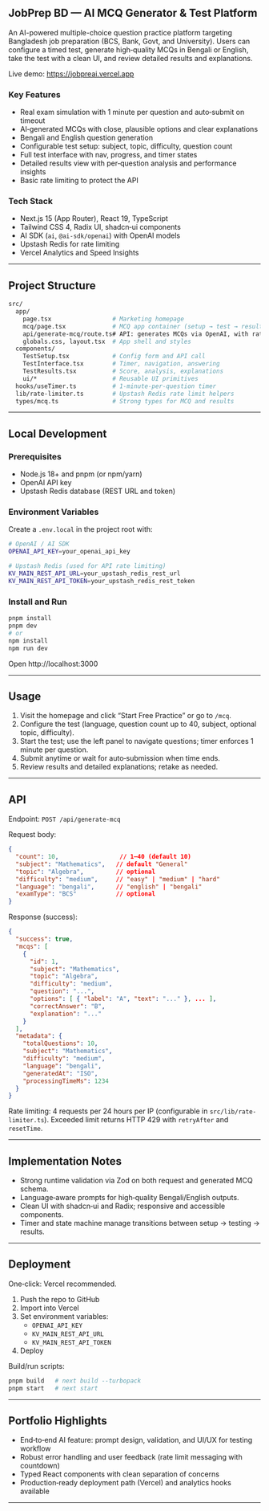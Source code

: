 ## JobPrep BD — AI MCQ Generator & Test Platform

An AI-powered multiple-choice question practice platform targeting Bangladesh job preparation (BCS, Bank, Govt, and University). Users can configure a timed test, generate high‑quality MCQs in Bengali or English, take the test with a clean UI, and review detailed results and explanations.

Live demo: https://jobpreai.vercel.app


### Key Features
- Real exam simulation with 1 minute per question and auto‑submit on timeout
- AI‑generated MCQs with close, plausible options and clear explanations
- Bengali and English question generation
- Configurable test setup: subject, topic, difficulty, question count
- Full test interface with nav, progress, and timer states
- Detailed results view with per‑question analysis and performance insights
- Basic rate limiting to protect the API

### Tech Stack
- Next.js 15 (App Router), React 19, TypeScript
- Tailwind CSS 4, Radix UI, shadcn‑ui components
- AI SDK (`ai`, `@ai-sdk/openai`) with OpenAI models
- Upstash Redis for rate limiting
- Vercel Analytics and Speed Insights

---

## Project Structure

````bash
src/
  app/
    page.tsx                 # Marketing homepage
    mcq/page.tsx             # MCQ app container (setup → test → results)
    api/generate-mcq/route.ts# API: generates MCQs via OpenAI, with rate limit
    globals.css, layout.tsx  # App shell and styles
  components/
    TestSetup.tsx            # Config form and API call
    TestInterface.tsx        # Timer, navigation, answering
    TestResults.tsx          # Score, analysis, explanations
    ui/*                     # Reusable UI primitives
  hooks/useTimer.ts          # 1-minute-per-question timer
  lib/rate-limiter.ts        # Upstash Redis rate limit helpers
  types/mcq.ts               # Strong types for MCQ and results
````

---

## Local Development

### Prerequisites
- Node.js 18+ and pnpm (or npm/yarn)
- OpenAI API key
- Upstash Redis database (REST URL and token)

### Environment Variables
Create a `.env.local` in the project root with:

```bash
# OpenAI / AI SDK
OPENAI_API_KEY=your_openai_api_key

# Upstash Redis (used for API rate limiting)
KV_MAIN_REST_API_URL=your_upstash_redis_rest_url
KV_MAIN_REST_API_TOKEN=your_upstash_redis_rest_token
```

### Install and Run

```bash
pnpm install
pnpm dev
# or
npm install
npm run dev
```

Open http://localhost:3000

---

## Usage
1. Visit the homepage and click “Start Free Practice” or go to `/mcq`.
2. Configure the test (language, question count up to 40, subject, optional topic, difficulty).
3. Start the test; use the left panel to navigate questions; timer enforces 1 minute per question.
4. Submit anytime or wait for auto‑submission when time ends.
5. Review results and detailed explanations; retake as needed.

---

## API

Endpoint: `POST /api/generate-mcq`

Request body:

```json
{
  "count": 10,                 // 1–40 (default 10)
  "subject": "Mathematics",   // default "General"
  "topic": "Algebra",         // optional
  "difficulty": "medium",     // "easy" | "medium" | "hard"
  "language": "bengali",      // "english" | "bengali"
  "examType": "BCS"           // optional
}
```

Response (success):

```json
{
  "success": true,
  "mcqs": [
    {
      "id": 1,
      "subject": "Mathematics",
      "topic": "Algebra",
      "difficulty": "medium",
      "question": "...",
      "options": [ { "label": "A", "text": "..." }, ... ],
      "correctAnswer": "B",
      "explanation": "..."
    }
  ],
  "metadata": {
    "totalQuestions": 10,
    "subject": "Mathematics",
    "difficulty": "medium",
    "language": "bengali",
    "generatedAt": "ISO",
    "processingTimeMs": 1234
  }
}
```

Rate limiting: 4 requests per 24 hours per IP (configurable in `src/lib/rate-limiter.ts`). Exceeded limit returns HTTP 429 with `retryAfter` and `resetTime`.

---

## Implementation Notes
- Strong runtime validation via Zod on both request and generated MCQ schema.
- Language‑aware prompts for high‑quality Bengali/English outputs.
- Clean UI with shadcn‑ui and Radix; responsive and accessible components.
- Timer and state machine manage transitions between setup → testing → results.

---

## Deployment

One‑click: Vercel recommended.

1. Push the repo to GitHub
2. Import into Vercel
3. Set environment variables:
   - `OPENAI_API_KEY`
   - `KV_MAIN_REST_API_URL`
   - `KV_MAIN_REST_API_TOKEN`
4. Deploy

Build/run scripts:

```bash
pnpm build   # next build --turbopack
pnpm start   # next start
```

---

## Portfolio Highlights
- End‑to‑end AI feature: prompt design, validation, and UI/UX for testing workflow
- Robust error handling and user feedback (rate limit messaging with countdown)
- Typed React components with clean separation of concerns
- Production‑ready deployment path (Vercel) and analytics hooks available

---